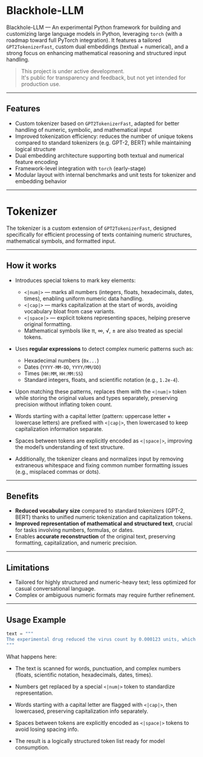 # Blackhole-LLM

Blackhole-LLM — An experimental Python framework for building and customizing large language models in Python, leveraging `torch` (with a roadmap toward full PyTorch integration). It features a tailored `GPT2TokenizerFast`, custom dual embeddings (textual + numerical), and a strong focus on enhancing mathematical reasoning and structured input handling.

> This project is under active development.  
> It's public for transparency and feedback, but not yet intended for production use.

---

## Features

- Custom tokenizer based on `GPT2TokenizerFast`, adapted for better handling of numeric, symbolic, and mathematical input  
- Improved tokenization efficiency: reduces the number of unique tokens compared to standard tokenizers (e.g. GPT-2, BERT) while maintaining logical structure  
- Dual embedding architecture supporting both textual and numerical feature encoding  
- Framework-level integration with `torch` (early-stage)  
- Modular layout with internal benchmarks and unit tests for tokenizer and embedding behavior

---

# Tokenizer

The tokenizer is a custom extension of `GPT2TokenizerFast`, designed specifically for efficient processing of texts containing numeric structures, mathematical symbols, and formatted input.

---

## How it works

- Introduces special tokens to mark key elements:

  - `<|num|>` — marks all numbers (integers, floats, hexadecimals, dates, times), enabling uniform numeric data handling.  
  - `<|cap|>` — marks capitalization at the start of words, avoiding vocabulary bloat from case variants.  
  - `<|space|>` — explicit tokens representing spaces, helping preserve original formatting.  
  - Mathematical symbols like π, ∞, √, ± are also treated as special tokens.

- Uses **regular expressions** to detect complex numeric patterns such as:

  - Hexadecimal numbers (`0x...`)  
  - Dates (`YYYY-MM-DD`, `YYYY/MM/DD`)  
  - Times (`HH:MM`, `HH:MM:SS`)  
  - Standard integers, floats, and scientific notation (e.g., `1.2e-4`).

- Upon matching these patterns, replaces them with the `<|num|>` token while storing the original values and types separately, preserving precision without inflating token count.

- Words starting with a capital letter (pattern: uppercase letter + lowercase letters) are prefixed with `<|cap|>`, then lowercased to keep capitalization information separate.

- Spaces between tokens are explicitly encoded as `<|space|>`, improving the model’s understanding of text structure.

- Additionally, the tokenizer cleans and normalizes input by removing extraneous whitespace and fixing common number formatting issues (e.g., misplaced commas or dots).

---

## Benefits

- **Reduced vocabulary size** compared to standard tokenizers (GPT-2, BERT) thanks to unified numeric tokenization and capitalization tokens.  
- **Improved representation of mathematical and structured text**, crucial for tasks involving numbers, formulas, or dates.  
- Enables **accurate reconstruction** of the original text, preserving formatting, capitalization, and numeric precision.

---

## Limitations

- Tailored for highly structured and numeric-heavy text; less optimized for casual conversational language.  
- Complex or ambiguous numeric formats may require further refinement.

---

## Usage Example

```python
text = """
The experimental drug reduced the virus count by 0.000123 units, which is a 99.999% improvement compared to the previous 1.2e-4 baseline. The lab reported 12,345 samples processed, with an error margin of ±0.0001.
"""
```
What happens here:

- The text is scanned for words, punctuation, and complex numbers (floats, scientific notation, hexadecimals, dates, times).

- Numbers get replaced by a special `<|num|>` token to standardize representation.

- Words starting with a capital letter are flagged with `<|cap|>`, then lowercased, preserving capitalization info separately.

- Spaces between tokens are explicitly encoded as `<|space|>` tokens to avoid losing spacing info.

- The result is a logically structured token list ready for model consumption.

